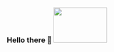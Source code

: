 ### Hello there 👋 <img src="https://c.tenor.com/qA9u4ETE66MAAAAC/hello-there-kenobi.gif" width="120" height="80" />

<!--
**FrancescoCarrabino/FrancescoCarrabino** is a ✨ _special_ ✨ repository because its `README.md` (this file) appears on your GitHub profile.

Here are some ideas to get you started:

- 🔭 I’m currently working on ...
- 🌱 I’m currently learning ...
- 👯 I’m looking to collaborate on ...
- 🤔 I’m looking for help with ...
- 💬 Ask me about ...
- 📫 How to reach me: ...
- 😄 Pronouns: ...
- ⚡ Fun fact: ...
-->


